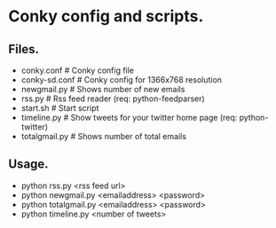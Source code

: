 Conky config and scripts.
==============

Files.
--------------
- conky.conf      # Conky config file
- conky-sd.conf   # Conky config for 1366x768 resolution
- newgmail.py     # Shows number of new emails
- rss.py          # Rss feed reader (req: python-feedparser)
- start.sh        # Start script
- timeline.py     # Show tweets for your twitter home page (req: python-twitter)
- totalgmail.py   # Shows number of total emails

Usage.
--------------
- python rss.py \<rss feed url\>
- python newgmail.py \<emailaddress\> \<password\>
- python totalgmail.py \<emailaddress\> \<password\>
- python timeline.py \<number of tweets\>

